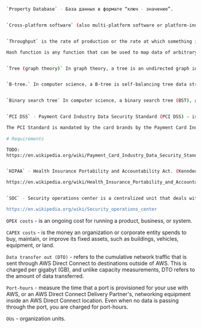 ```bash

`Property Database` - База данных в формате “ключ - значение”.
```

```bash

`Cross-platform software` (also multi-platform software or platform-independent software) is computer software that os designed to work in several computing platforms.
```

```bash

`Throughput` is the rate of production or the rate at which something is processed.

Hash function is any function that can be used to map data of arbitrary size to fixed-size values. The values returned by a hash function are called hash values, hash codes, digests, or simply hashes. The values are usually used to index a fixed-size table called a hash table. Use of a hash function to index a hash function to index a hash table is called hashing or scatter storage addressing. (разбросанное хранилище)
```

```bash

`Tree (graph theory)` In graph theory, a tree is an undirected graph in which any two vertices (вершины) are connected by exactly one path, or equivalently a connected acyclic undirected graph. A forest is an undirected graph in which any two vertices are connected by at most one path, or equivalently an acyclic undirected graph, or equivalently a disjoint union of trees.  
```

```bash

`B-tree.` In computer science, a B-tree is self-balancing tree data structure that maintains sorted data and allows searches, sequential access, insertions, and deletions on logarithmic time. The B-tree generalises the binary search tree, allowing for nodes with more that two childred.
```

```bash

`Binary search tree` In computer science, a binary search tree (BST), also called an ordered or sorted binary tree, is a rooted binary tree data structure whose internal nodes each store a key greater that all the keys in the node’s left subtree and less that those in its right subtree. 
```

```bash

`PCI DSS` - Payment Card Industry Data Security Standard (PCI DSS) - is an information security standard for organizations that handle branded credit cards from the major card schemes.

The PCI Standard is mandated by the card brands by the Payment Card Industry Security Standards Council. The standard was created to increase controls around cardholder data to reduce credit card fraud. 
    
# Requirements

TODO: 
https://en.wikipedia.org/wiki/Payment_Card_Industry_Data_Security_Standard#Requirements

```


```bash

`HIPAA` - Health Insurance Portability and Accountability Act. (Kenndedy-Kassebaum) is a United States federal statute enacted by the 104th United States Congress and signed into law by President Bull Clinton on August 21, 1996. It modernized the flow of healthcate information, stipulates how personally identifiable information maintained by the healthcare and healthcare insurance industries should be protected from fraud and theft, and addressed some limitations on healthcare insurance coverage.

https://en.wikipedia.org/wiki/Health_Insurance_Portability_and_Accountability_Act#Legislative_information
```

```bash

`SOC` - Security operations center is a centralized unit that deals with security issues on an organizational and technical level. It comprises the three building blocks for managing and enhancing an organization's security posture: people, processes, and technology. A SOC within a building or facility is a central location from where staff supervises the site, using data processing technology. Typically, a SOC is equipped for access monitoting, and controlling of lighting, alarms, and vehivle barriers.

https://en.wikipedia.org/wiki/Security_operations_center

```

`OPEX costs` - is an ongoing cost for running a product, business, or system. 

`CAPEX costs` - is the money an organization or corporate entity spends to buy, maintain, or improve its fixed assets, such as buildings, vehicles, equipment, or land.

`Data transfer out (DTO)` - refers to the cumulative network traffic that is sent through AWS Direct Connect to destinations outside of AWS. This is charged per gigabyt (GB), and unlike capacity measurements, DTO refers to the amount of data transferred.

`Port-hours` - measure the time that a port is provisioned for your use with AWS, or an AWS Direct Connect Delivery Partner's, networking equipment inside an AWS Direct Connect location. Even when no data is passing through the port, you are charged for port-hours. 


`OUs` - organization units.
